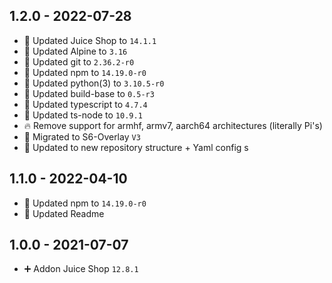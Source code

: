 ## 1.2.0 - 2022-07-28

* 🔼 Updated Juice Shop to `14.1.1`
* 🔼 Updated Alpine to `3.16`
* 🔼 Updated git to `2.36.2-r0`
* 🔼 Updated npm to `14.19.0-r0`
* 🔼 Updated python(3) to `3.10.5-r0`
* 🔼 Updated build-base to `0.5-r3`
* 🔼 Updated typescript to `4.7.4`
* 🔼 Updated ts-node to `10.9.1`
* 🔥 Remove support for armhf, armv7, aarch64 architectures (literally Pi's)
* 🔨 Migrated to S6-Overlay `V3`
* 📝 Updated to new repository structure + Yaml config
s

## 1.1.0 - 2022-04-10

* 🔼 Updated npm to `14.19.0-r0`
* 📝 Updated Readme


## 1.0.0 - 2021-07-07

* ➕ Addon Juice Shop `12.8.1`
